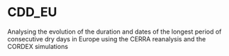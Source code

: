 # CDD_EU
Analysing the evolution of the duration and dates of the longest period of consecutive dry days in Europe using the CERRA reanalysis and the CORDEX simulations
